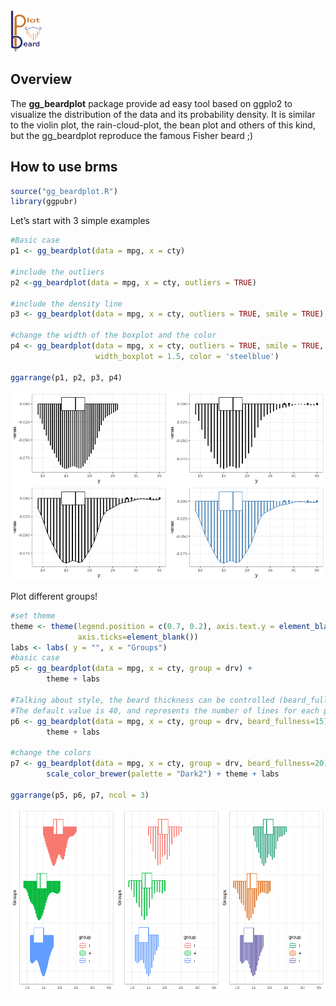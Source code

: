 <img src="figures/logo.png" style="width:10.0%" />

Overview
--------

The **gg\_beardplot** package provide ad easy tool based on ggplo2 to
visualize the distribution of the data and its probability density. It
is similar to the violin plot, the rain-cloud-plot, the bean plot and
others of this kind, but the gg\_beardplot reproduce the famous Fisher
beard ;)

How to use brms
---------------

``` r
source("gg_beardplot.R")
library(ggpubr)
```

Let’s start with 3 simple examples

``` r
#Basic case
p1 <- gg_beardplot(data = mpg, x = cty)

#include the outliers
p2 <-gg_beardplot(data = mpg, x = cty, outliers = TRUE)

#include the density line
p3 <- gg_beardplot(data = mpg, x = cty, outliers = TRUE, smile = TRUE)

#change the width of the boxplot and the color
p4 <- gg_beardplot(data = mpg, x = cty, outliers = TRUE, smile = TRUE, 
                   width_boxplot = 1.5, color = 'steelblue')

ggarrange(p1, p2, p3, p4)
```

![](README_files/figure-markdown_github/unnamed-chunk-2-1.png)

Plot different groups!

``` r
#set theme 
theme <- theme(legend.position = c(0.7, 0.2), axis.text.y = element_blank(), 
               axis.ticks=element_blank()) 
labs <- labs( y = "", x = "Groups")
#basic case
p5 <- gg_beardplot(data = mpg, x = cty, group = drv) +
        theme + labs

#Talking about style, the beard thickness can be controlled (beard_fullness=). 
#The default value is 40, and represents the number of lines for each plot
p6 <- gg_beardplot(data = mpg, x = cty, group = drv, beard_fullness=15)+
        theme + labs

#change the colors
p7 <- gg_beardplot(data = mpg, x = cty, group = drv, beard_fullness=20) +
        scale_color_brewer(palette = "Dark2") + theme + labs

ggarrange(p5, p6, p7, ncol = 3)
```

![](README_files/figure-markdown_github/groups-1.png)
